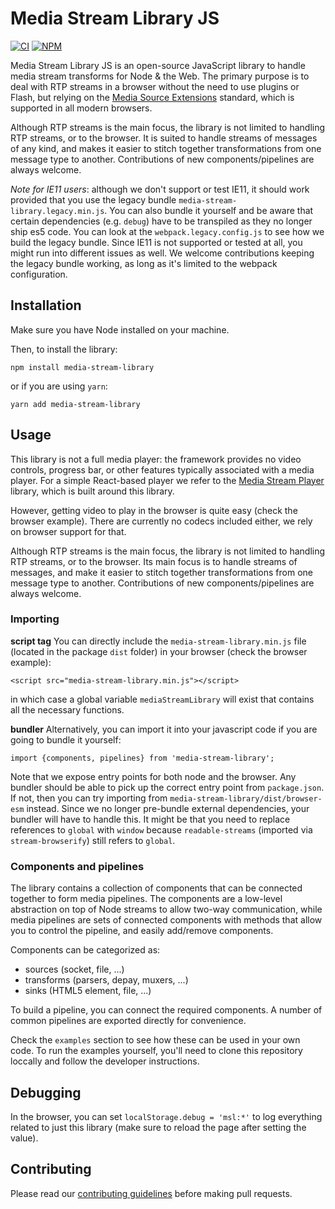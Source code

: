 # Media Stream Library JS

[![CI][ci-image]][ci-url]
[![NPM][npm-image]][npm-url]

[ci-image]: https://github.com/AxisCommunications/media-stream-library-js/actions/workflows/verify.yml/badge.svg?branch=main
[ci-url]: https://github.com/AxisCommunications/media-stream-library-js/actions
[npm-image]: https://img.shields.io/npm/v/media-stream-library.svg
[npm-url]: https://www.npmjs.com/package/media-stream-library

Media Stream Library JS is an open-source JavaScript library to handle media
stream transforms for Node & the Web. The primary purpose is to deal with RTP
streams in a browser without the need to use plugins or Flash, but relying on
the [Media Source Extensions](https://www.w3.org/TR/media-source/) standard,
which is supported in all modern browsers.

Although RTP streams is the main focus, the library is not limited to handling
RTP streams, or to the browser. It is suited to handle streams of messages of
any kind, and makes it easier to stitch together transformations from one message
type to another. Contributions of new components/pipelines are always welcome.

_Note for IE11 users_: although we don't support or test IE11, it should work
provided that you use the legacy bundle `media-stream-library.legacy.min.js`.
You can also bundle it yourself and be aware that certain dependencies (e.g.
`debug`) have to be transpiled as they no longer ship es5 code. You can look at
the `webpack.legacy.config.js` to see how we build the legacy bundle. Since
IE11 is not supported or tested at all, you might run into different issues as
well. We welcome contributions keeping the legacy bundle working, as long as
it's limited to the webpack configuration.

## Installation

Make sure you have Node installed on your machine.

Then, to install the library:

```
npm install media-stream-library
```

or if you are using `yarn`:

```
yarn add media-stream-library
```

## Usage

This library is not a full media player: the framework provides no video
controls, progress bar, or other features typically associated with a media
player. For a simple React-based player we refer to the [Media Stream
Player](https://github.com/AxisCommunications/media-stream-player-js) library,
which is built around this library.

However, getting video to play in the browser is quite easy (check the browser
example). There are currently no codecs included either, we rely on browser
support for that.

Although RTP streams is the main focus, the library is not limited to handling
RTP streams, or to the browser. Its main focus is to handle streams of messages,
and make it easier to stitch together transformations from one message type to
another. Contributions of new components/pipelines are always welcome.

### Importing

**script tag** You can directly include the `media-stream-library.min.js` file
(located in the package `dist` folder) in your browser (check the browser example):

```
<script src="media-stream-library.min.js"></script>
```

in which case a global variable `mediaStreamLibrary` will exist that
contains all the necessary functions.

**bundler** Alternatively, you can import it into your javascript code if you
are going to bundle it yourself:

```
import {components, pipelines} from 'media-stream-library';
```

Note that we expose entry points for both node and the browser. Any bundler
should be able to pick up the correct entry point from `package.json`. If not,
then you can try importing from `media-stream-library/dist/browser-esm`
instead. Since we no longer pre-bundle external dependencies, your bundler will
have to handle this. It might be that you need to replace references to
`global` with `window` because `readable-streams` (imported via
`stream-browserify`) still refers to `global`.

### Components and pipelines

The library contains a collection of components that can be connected together
to form media pipelines. The components are a low-level abstraction on top of
Node streams to allow two-way communication, while media pipelines are sets of
connected components with methods that allow you to control the pipeline, and
easily add/remove components.

Components can be categorized as:

- sources (socket, file, ...)
- transforms (parsers, depay, muxers, ...)
- sinks (HTML5 element, file, ...)

To build a pipeline, you can connect the required components. A number of common
pipelines are exported directly for convenience.

Check the `examples` section to see how these can be used in your own code. To
run the examples yourself, you'll need to clone this repository loccally and
follow the developer instructions.

## Debugging

In the browser, you can set `localStorage.debug = 'msl:*'` to log everything
related to just this library (make sure to reload the page after setting the
value).

## Contributing

Please read our [contributing guidelines](CONTRIBUTING.md) before making pull
requests.
